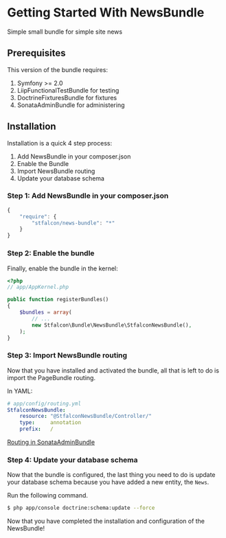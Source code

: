 Getting Started With NewsBundle
==================================

Simple small bundle for simple site news

## Prerequisites

This version of the bundle requires:

1. Symfony >= 2.0
2. LiipFunctionalTestBundle for testing
3. DoctrineFixturesBundle for fixtures
4. SonataAdminBundle for administering

## Installation

Installation is a quick 4 step process:

1. Add NewsBundle in your composer.json
2. Enable the Bundle
3. Import NewsBundle routing
4. Update your database schema

### Step 1: Add NewsBundle in your composer.json

```js
{
    "require": {
        "stfalcon/news-bundle": "*"
    }
}
```

### Step 2: Enable the bundle

Finally, enable the bundle in the kernel:

``` php
<?php
// app/AppKernel.php

public function registerBundles()
{
    $bundles = array(
        // ...
        new Stfalcon\Bundle\NewsBundle\StfalconNewsBundle(),
    );
}
```

### Step 3: Import NewsBundle routing

Now that you have installed and activated the bundle, all that is left to do is
import the PageBundle routing.

In YAML:

``` yaml
# app/config/routing.yml
StfalconNewsBundle:
    resource: "@StfalconNewsBundle/Controller/"
    type:     annotation
    prefix:   /
```
[Routing in SonataAdminBundle](https://github.com/sonata-project/SonataAdminBundle/blob/master/Resources/doc/reference/getting_started.rst#step-1-define-sonataadminbundle-routes)

### Step 4: Update your database schema

Now that the bundle is configured, the last thing you need to do is update your
database schema because you have added a new entity, the `News`.

Run the following command.

``` bash
$ php app/console doctrine:schema:update --force
```

Now that you have completed the installation and configuration of the NewsBundle!